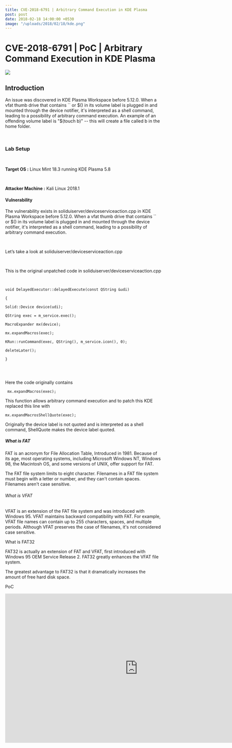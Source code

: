 ```yaml
---
title: CVE-2018-6791 | Arbitrary Command Execution in KDE Plasma
post: post
date: 2018-02-18 14:00:00 +0530
image: "/uploads/2018/02/18/kde.png"
---
```

<h1 class="cyan-text title">CVE-2018-6791 | PoC | Arbitrary Command Execution in KDE Plasma</h1>

<img class="responsive-img z-depth-5" src="/thewhitehat/images/kde.png">

<h2 class="cyan-text subtitle">Introduction</h2>

<p class="content white-text">

An issue was discovered in KDE Plasma Workspace before 5.12.0. When a vfat thumb drive that contains \`\` or $() in its volume label is plugged in and mounted through the device notifier, it's interpreted as a shell command, leading to a possibility of arbitrary command execution. An example of an offending volume label is "$(touch b)" -- this will create a file called b in the home folder.

<br>

<h3 class="cyan-text subtitle">Lab Setup</h3>

<br>

<b class="cyan-text">Target OS :</b> Linux Mint 18.3 running KDE Plasma 5.8

<br>

<b class="cyan-text">Attacker Machine :</b> Kali Linux 2018.1

<h4 class="cyan-text subtitle">Vulnerability</h4>

The vulnerability exists in soliduiserver/deviceserviceaction.cpp in KDE Plasma Workspace before 5.12.0. When a vfat thumb drive that contains \`\` or $() in its volume label is plugged in and mounted through the device notifier, it's interpreted as a shell command, leading to a possibility of arbitrary command execution.

<br>

Let’s take a look at soliduiserver/deviceserviceaction.cpp 

<br>

This is the original unpatched code in soliduiserver/deviceserviceaction.cpp

<br>

<pre><code class="grey darken-4 red-text">void DelayedExecutor::delayedExecute(const QString &udi)

{

Solid::Device device(udi);

QString exec = m_service.exec();

MacroExpander mx(device);

mx.expandMacros(exec);

KRun::runCommand(exec, QString(), m_service.icon(), 0);

deleteLater();

}

</code></pre>

<br>

Here the code originally contains

<pre><code class="grey darken-4 red-text"> mx.expandMacros(exec); </code></pre>

This function allows arbitrary command execution and to patch this KDE replaced this line with

<pre><code class="grey darken-4 red-text">mx.expandMacrosShellQuote(exec);</code></pre>

Originally the device label is not quoted and is interpreted as a shell command, ShellQuote makes the device label quoted.

<h5 class="cyan-text subtitle">What is FAT</h5>

FAT is an acronym for File Allocation Table, Introduced in 1981. Because of its age, most operating systems, including Microsoft Windows NT, Windows 98, the Macintosh OS, and some versions of UNIX, offer support for FAT.

The FAT file system limits to eight character. Filenames in a FAT file system must  begin with a letter or number, and they can't contain spaces. Filenames aren't case sensitive.

<h6 class="cyan-text subtitle">What is VFAT</h6>

VFAT is an extension of the FAT file system and was introduced with Windows 95. VFAT maintains backward compatibility with FAT. For example, VFAT file names can contain up to 255 characters, spaces, and multiple periods. Although VFAT preserves the case of filenames, it's not considered case sensitive.

<h7 class="cyan-text subtitle">What is FAT32</h7>

FAT32 is actually an extension of FAT and VFAT, first introduced with Windows 95 OEM Service Release 2. FAT32 greatly enhances the VFAT file system.

The greatest advantage to FAT32 is that it dramatically increases the amount of free hard disk space.

<h8 class="cyan-text subtitle">PoC</h8>

<div class="video-container">

<iframe width="853" height="480" src="https://www.youtube.com/watch?v=_rIaMoEkjFU&" frameborder="0" allowfullscreen></iframe>

</div>

</p>